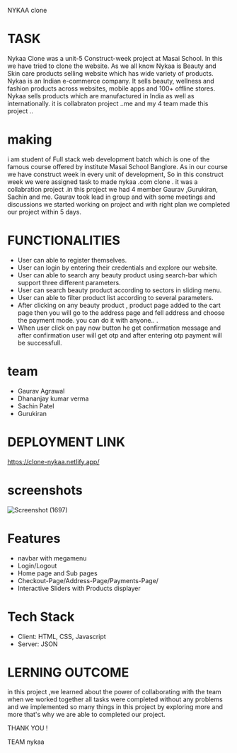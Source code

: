 
NYKAA clone
# TASK

Nykaa Clone was a unit-5 Construct-week project at Masai School. In this we have tried to clone the website.
As we all know Nykaa is Beauty and Skin care products selling website which has wide variety of products.
Nykaa is an Indian e-commerce company.
It sells beauty, wellness and fashion products across websites, mobile apps and 100+ offline stores.
Nykaa sells products which are manufactured in India as well as internationally. 
it is collabraton project ..me and my 4 team made this project ..

# making

i am student of Full stack web development batch which is one of the famous course offered by institute Masai School Banglore. As in our course we have construct week in every unit of development, So in this construct week we were assigned task to made nykaa .com clone . it was a collabration project .in this project we had 4 member Gaurav ,Gurukiran, Sachin and me. Gaurav took lead in group and with some meetings and discussions we started working on project and with right plan we completed our project within 5 days.


 # FUNCTIONALITIES
* User can able to register themselves.
* User can login by entering their credentials and explore our website.
* User can able to search any beauty product using search-bar which support three different parameters.
* User can search beauty product according to sectors in sliding menu.
* User can able to filter product list according to several parameters.
* After clicking on any beauty product , product page added to the cart page then you will go to the address page and fell address and choose the payment mode. you can   do it with anyone.. .
* When user click on pay now button he get confirmation message and after confirmation user will get otp and after entering otp payment will be successfull.


# team
* Gaurav Agrawal 
* Dhananjay kumar verma 
* Sachin Patel 
* Gurukiran 

# DEPLOYMENT LINK
https://clone-nykaa.netlify.app/



# screenshots
![Screenshot (1697)](https://user-images.githubusercontent.com/108890988/189495829-86722986-464d-4837-b49e-cb737600c7d3.png)




# Features
* navbar with megamenu
* Login/Logout
* Home page and Sub pages
* Checkout-Page/Address-Page/Payments-Page/
* Interactive Sliders with Products displayer


# Tech Stack
* Client: HTML, CSS, Javascript
* Server: JSON

# LERNING OUTCOME
in this project ,we learned about the power of collaborating with the team when we worked together all tasks were completed without any problems and we implemented so many things in this project by exploring more and more that's why we are able to completed our project.

THANK YOU !

TEAM nykaa


